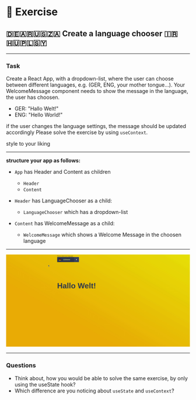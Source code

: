
# :cartwheeling: Exercise


## :de::argentina::us::south_africa: Create a language chooser :iran::hungary::poland::syria:

---
### Task

Create a React App, with a dropdown-list, where the user can choose between different languages,
e.g. (GER, ENG, your mother tongue...). Your WelcomeMessage component needs to show the message in the language, the user has choosen.

- GER: "Hallo Welt!"
- ENG: "Hello World!"

if the user changes the language settings, the message should be updated accordingly
Please solve the exercise by using `useContext`.

style to your liking

---

**structure your app as follows:**

- `App` has Header and Content as children
  - `Header`
  - `Content`

- `Header` has LanguageChooser as a child:
  - `LanguageChooser` which has a dropdown-list
- `Content` has WelcomeMessage as a child:
  - `WelcomeMessage` which shows a Welcome Message in the choosen language

---

![](language-setter.gif)

---

### Questions

- Think about, how you would be able to solve the same exercise, by only using the useState hook?
- Which difference are you noticing about `useState` and `useContext`?





